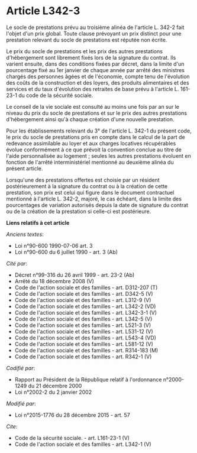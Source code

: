 # Article L342-3

Le socle de prestations prévu au troisième alinéa de l'article L. 342-2 fait l'objet d'un prix global. Toute clause prévoyant
un prix distinct pour une prestation relevant du socle de prestations est réputée non écrite. 

Le prix du socle de prestations et les prix des autres prestations d'hébergement sont librement fixés lors de la signature du
contrat. Ils varient ensuite, dans des conditions fixées par décret, dans la limite d'un pourcentage fixé au 1er janvier de
chaque année par arrêté des ministres chargés des personnes âgées et de l'économie, compte tenu de l'évolution des coûts de
la construction et des loyers, des produits alimentaires et des services et du taux d'évolution des retraites de base prévu à
l'article L. 161-23-1 du code de la sécurité sociale. 

Le conseil de la vie sociale est consulté au moins une fois par an sur le niveau du prix du socle de prestations et sur le
prix des autres prestations d'hébergement ainsi qu'à chaque création d'une nouvelle prestation. 

Pour les établissements relevant du 3° de l'article L. 342-1 du présent code, le prix du socle de prestations pris en compte
dans le calcul de la part de redevance assimilable au loyer et aux charges locatives récupérables évolue conformément à ce
que prévoit la convention conclue au titre de l'aide personnalisée au logement ; seules les autres prestations évoluent en
fonction de l'arrêté interministériel mentionné au deuxième alinéa du présent article. 

Lorsqu'une des prestations offertes est choisie par un résident postérieurement à la signature du contrat ou à la création de
cette prestation, son prix est celui qui figure dans le document contractuel mentionné à l'article L. 342-2, majoré, le cas
échéant, dans la limite des pourcentages de variation autorisés depuis la date de signature du contrat ou de la création de
la prestation si celle-ci est postérieure.

**Liens relatifs à cet article**

_Anciens textes_:

  - Loi n°90-600 1990-07-06 art. 3
  - Loi n°90-600 du 6 juillet 1990 - art. 3 (Ab)

_Cité par_:

  - Décret n°99-316 du 26 avril 1999 - art. 23-2 (Ab)
  - Arrêté du 18 décembre 2008 (V)
  - Code de l'action sociale et des familles - art. D312-207 (T)
  - Code de l'action sociale et des familles - art. D342-5 (V)
  - Code de l'action sociale et des familles - art. L312-9 (V)
  - Code de l'action sociale et des familles - art. L342-2 (VD)
  - Code de l'action sociale et des familles - art. L342-3-1 (V)
  - Code de l'action sociale et des familles - art. L342-5 (V)
  - Code de l'action sociale et des familles - art. L521-3 (V)
  - Code de l'action sociale et des familles - art. L531-12 (V)
  - Code de l'action sociale et des familles - art. L543-4 (VD)
  - Code de l'action sociale et des familles - art. L581-12 (V)
  - Code de l'action sociale et des familles - art. R314-183 (M)
  - Code de l'action sociale et des familles - art. R342-1 (V)

_Codifié par_:

  - Rapport au Président de la République relatif à l'ordonnance n°2000-1249 du 21 décembre 2000
  - Loi n°2002-2 du 2 janvier 2002

_Modifié par_:

  - Loi n°2015-1776 du 28 décembre 2015 - art. 57

_Cite_:

  - Code de la sécurité sociale. - art. L161-23-1 (V)
  - Code de l'action sociale et des familles - art. L342-1 (V)
